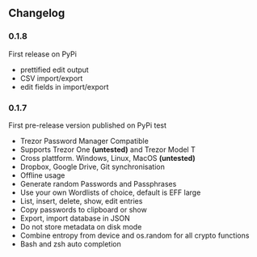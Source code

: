 ## Changelog

### 0.1.8

First release on PyPi

- prettified edit output
- CSV import/export
- edit fields in import/export

### 0.1.7

First pre-release version published on PyPi test

- Trezor Password Manager Compatible
- Supports Trezor One **(untested)** and Trezor Model T
- Cross plattform. Windows, Linux, MacOS **(untested)**
- Dropbox, Google Drive, Git synchronisation
- Offline usage
- Generate random Passwords and Passphrases
- Use your own Wordlists of choice, default is EFF large
- List, insert, delete, show, edit entries
- Copy passwords to clipboard or show
- Export, import database in JSON
- Do not store metadata on disk mode
- Combine entropy from device and os.random for all crypto functions
- Bash and zsh auto completion
